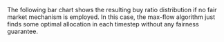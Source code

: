The following bar chart shows the resulting buy ratio distribution if no fair market mechanism is employed. In this case, the max-flow algorithm just finds some optimal allocation in each timestep without any fairness guarantee.
